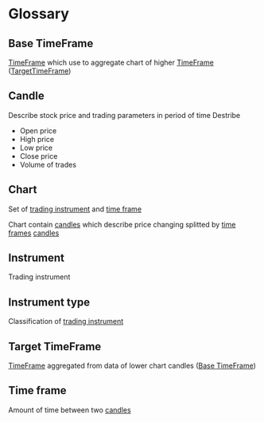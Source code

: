 # Glossary

## Base TimeFrame
[TimeFrame](#time-frame) which use to aggregate chart of higher [TimeFrame](#time-frame) ([TargetTimeFrame](#target-timeframe))

## Candle
Describe stock price and trading parameters in period of time
Destribe
- Open price
- High price
- Low price
- Close price
- Volume of trades

## Chart
Set of [trading instrument](#instrument) and [time frame](#time-frame)

Chart contain [candles](#candle) which describe price changing splitted by [time frames](#time-frame) [candles](#candle)

## Instrument
Trading instrument

## Instrument type
Classification of [trading instrument](#instrument)

## Target TimeFrame
[TimeFrame](#time-frame) aggregated from data of lower chart candles ([Base TimeFrame](#base-timeframe))

## Time frame
Amount of time between two [candles](#candle)
